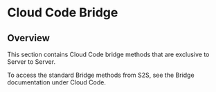 # Cloud Code Bridge
## Overview



This section contains Cloud Code bridge methods that are exclusive to Server to Server.

To access the standard Bridge methods from S2S, see the Bridge documentation under Cloud Code.



<DocCardList />